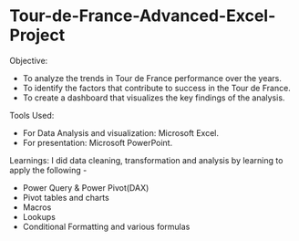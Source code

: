 # Tour-de-France-Advanced-Excel-Project

Objective: 
- To analyze the trends in Tour de France performance over the years.
- To identify the factors that contribute to success in the Tour de France.
- To create a dashboard that visualizes the key findings of the analysis.

Tools Used:
- For Data Analysis and visualization: Microsoft Excel.
- For presentation: Microsoft PowerPoint.

Learnings: I did data cleaning, transformation and analysis by learning to apply the following - 
- Power Query & Power Pivot(DAX)
- Pivot tables and charts
- Macros
- Lookups
- Conditional Formatting and various formulas
  

